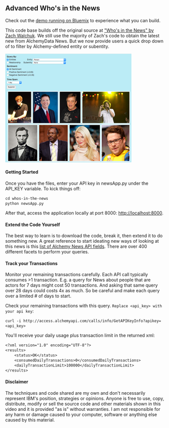 ## Advanced Who's in the News
Check out the [demo running on Bluemix](http://whos-in-the-news-advanced.mybluemix.net) to experience what you can build.

This code base builds off the original source at ["Who's in the News" by Zach Walchuk](https://developer.ibm.com/watson/blog/2015/05/11/whos-in-the-news-an-alchemydata-news-application/).  We still use the majority of Zach's code to obtain the latest new from AlchemyData News.  But we now provide users a quick drop down of to filter by Alchemy-defined entity or subentity.

[![](wiki/media/demo_screenshot.png)](http://whos-in-the-news-advanced.mybluemix.net/)


#### Getting Started
Once you have the files, enter your API key in newsApp.py under the API_KEY variable. To kick things off:

```
cd whos-in-the-news
python newsApp.py
```
After that, access the application locally at port 8000: [http://localhost:8000](http://localhost:8000). 

#### Extend the Code Yourself

The best way to learn is to download the code, break it, then extend it to do something new.  A great reference to start ideating new ways of looking at this news is this [list of Alchemy News API fields](https://alchemyapi.readme.io/docs/full-list-of-supported-news-api-fields).  There are over 400 different facets to perform your queries.

#### Track your Transactions
Monitor your remaining transactions carefully.  Each API call typically consumes >1 transaction.  E.g. a query for News about people that are actors for 7 days might cost 50 transactions.  And asking that same query over 28 days could costs 4x as much.  So be careful and make each query over a limited # of days to start.

Check your remaining transactions with this query.  `Replace <api_key> with your api key`:
```
curl -i http://access.alchemyapi.com/calls/info/GetAPIKeyInfo?apikey=<api_key>
```
You'll receive your daily usage plus transaction limit in the returned xml:
```
<?xml version="1.0" encoding="UTF-8"?>
<results>
    <status>OK</status>
    <consumedDailyTransactions>0</consumedDailyTransactions>
    <dailyTransactionLimit>100000</dailyTransactionLimit>
</results>
```
#### Disclaimer
The techniques and code shared are my own and don't necessarily represent IBM's position, strategies or opinions. Anyone is free to use, copy, distribute, modify or sell the source code and other materials shown in this video and it is provided "as is" without warranties. I am not responsible for any harm or damage caused to your computer, software or anything else caused by this material.








